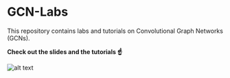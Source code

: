 # GCN-Labs
This repository contains labs and tutorials on Convolutional Graph Networks (GCNs).

**Check out the slides and the tutorials ☝️**

![alt text](https://gowrishankar.info/blog/graph-convolution-network-a-practical-implementation-of-vertex-classifier-and-its-mathematical-basis/gcn.png "gcn")
